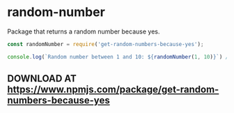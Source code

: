 # random-number
Package that returns a random number because yes.

```js
const randomNumber = require('get-random-numbers-because-yes');

console.log(`Random number between 1 and 10: ${randomNumber(1, 10)}`) // I got 9 :D
```

## DOWNLOAD AT https://www.npmjs.com/package/get-random-numbers-because-yes